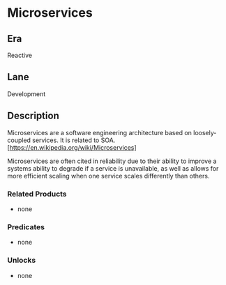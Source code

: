 # Microservices

## Era

Reactive

## Lane

Development

## Description

Microservices are a software engineering architecture based on loosely-coupled services.  It is related to SOA.
[https://en.wikipedia.org/wiki/Microservices]

Microservices are often cited in reliability due to their ability to improve a systems ability to degrade if a service is unavailable, as well as allows for more efficient scaling when one service scales differently than others.

### Related Products

- none

### Predicates

- none

### Unlocks

- none
